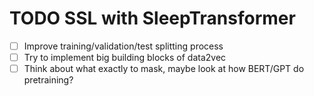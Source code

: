 # TODO SSL with SleepTransformer

- [ ] Improve training/validation/test splitting process
- [ ] Try to implement big building blocks of data2vec
- [ ] Think about what exactly to mask, maybe look at how BERT/GPT do pretraining?